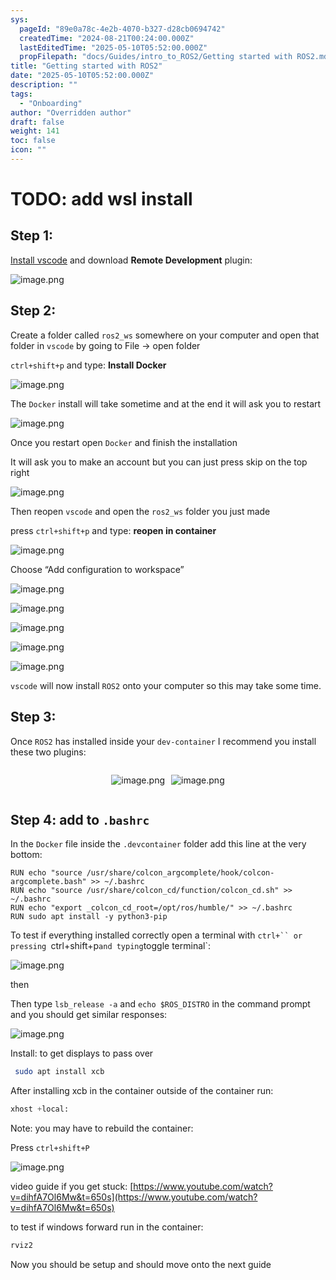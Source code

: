 ```yaml
---
sys:
  pageId: "89e0a78c-4e2b-4070-b327-d28cb0694742"
  createdTime: "2024-08-21T00:24:00.000Z"
  lastEditedTime: "2025-05-10T05:52:00.000Z"
  propFilepath: "docs/Guides/intro_to_ROS2/Getting started with ROS2.md"
title: "Getting started with ROS2"
date: "2025-05-10T05:52:00.000Z"
description: ""
tags:
  - "Onboarding"
author: "Overridden author"
draft: false
weight: 141
toc: false
icon: ""
---
```


# TODO: add wsl install

## Step 1:

[Install vscode](https://code.visualstudio.com/download) and download **Remote Development** plugin:

![image.png](https://prod-files-secure.s3.us-west-2.amazonaws.com/d518164a-d88e-44d1-a4ee-3adb3bd8bce0/efb52993-1881-4a40-b95e-6f020334f022/image.png?X-Amz-Algorithm=AWS4-HMAC-SHA256&X-Amz-Content-Sha256=UNSIGNED-PAYLOAD&X-Amz-Credential=ASIAZI2LB4664CIYADSR%2F20250521%2Fus-west-2%2Fs3%2Faws4_request&X-Amz-Date=20250521T050939Z&X-Amz-Expires=3600&X-Amz-Security-Token=IQoJb3JpZ2luX2VjEP3%2F%2F%2F%2F%2F%2F%2F%2F%2F%2FwEaCXVzLXdlc3QtMiJHMEUCIQDpgrehP1itovlJQh3FZLT%2FofXNSwjCH6aHosgBz6hPXwIgKYTB1ghgsaIE9AGWFDxUi6rUeydz5syi02Edr48B0isqiAQItv%2F%2F%2F%2F%2F%2F%2F%2F%2F%2FARAAGgw2Mzc0MjMxODM4MDUiDHCEECLCZ9mno%2FdOyircAxFVUMjbXdkazZc9KCdqffRKnvjzc8RK4R3xl%2FBh9L5QauG411igdX0tcLIgYHtMkyf9IA9y4XLy1oNZ0lws89UnrK0jMRplBe1ko2JniRmKly4UNvjYRNL6m80VEmdPgvGyQ6l0F%2FKEdVcSH630a5zYoS9%2FJ1bPuSIF%2Fh%2BNUdDenwTxH76tL5ESDzzSwOVGG6x3Rmtgic0y5r66lV3S6IMjdWoMegPH6gnpta0wGk0UviPwTmn2dPfYBDZ%2BXAVKr2QJTxreGtWHV5quKmdvYHSZeCOm0AOsF2smwfeYsjaSqEmPgH7XF4n8Bsc9C%2FOSwuMfg4U%2FKZLylP2YyqK5%2F2WHzAL5UOLyxythK8gtsEVVsVXf9o8yZf5YFctycDmnoGFEQCMcczK%2B24fkwBbj8pS9bgXBntd0bN4ZDa%2FunopxIEhc5b%2Bn03S2p6L4vLU47jbzOkszf2byb5uk7ihfqF5eUTFq1EFQ1bFus6jNBBmzNxmi3F62%2BNbZgCKxICAxBfEYmstEx%2BTUY6ucwxDHxjjTYDa9H%2BKmzrcIqjpQqaRCxv1WAR20kxn66ucwfqVe4y9tBr5L14WUWAj3%2FFlD3RhyKIlW%2B0Igf8V28S6RyVMeDT1JIzTR93VuVaC%2BMMWutcEGOqUBznXaE6g4YTIIo2h8smWl7xBE39fPSEqSRRokzJzC0Mr5FJYyEyOp0V0K4oXPWCAF7H74H5MG%2FJEyAFgjVmUYkhbUNVghjP5%2BRZhaJ7JdFtNnK5%2F87NSVjMqr6E9eOtxwxbErkl%2FFcdg9ar%2Ftsz5C7rDkV0ig0gBzAn%2B86U7OndyLPngGTEgPZ1DX197c6%2FWGNGZ%2BPf3Ai3ilg41kP4QWukjkMA%2Fy&X-Amz-Signature=67c1dacd24bd2371e024f852111b4b436c4e939642a1d3fffd09f5220bb77c58&X-Amz-SignedHeaders=host&x-id=GetObject)

## Step 2:

Create a folder called `ros2_ws` somewhere on your computer and open that folder in `vscode` by going to File → open folder 

`ctrl+shift+p` and type: **Install Docker**

![image.png](https://prod-files-secure.s3.us-west-2.amazonaws.com/d518164a-d88e-44d1-a4ee-3adb3bd8bce0/2269dc0e-1cd5-47ff-bceb-c04ad9b2eab0/image.png?X-Amz-Algorithm=AWS4-HMAC-SHA256&X-Amz-Content-Sha256=UNSIGNED-PAYLOAD&X-Amz-Credential=ASIAZI2LB4664CIYADSR%2F20250521%2Fus-west-2%2Fs3%2Faws4_request&X-Amz-Date=20250521T050939Z&X-Amz-Expires=3600&X-Amz-Security-Token=IQoJb3JpZ2luX2VjEP3%2F%2F%2F%2F%2F%2F%2F%2F%2F%2FwEaCXVzLXdlc3QtMiJHMEUCIQDpgrehP1itovlJQh3FZLT%2FofXNSwjCH6aHosgBz6hPXwIgKYTB1ghgsaIE9AGWFDxUi6rUeydz5syi02Edr48B0isqiAQItv%2F%2F%2F%2F%2F%2F%2F%2F%2F%2FARAAGgw2Mzc0MjMxODM4MDUiDHCEECLCZ9mno%2FdOyircAxFVUMjbXdkazZc9KCdqffRKnvjzc8RK4R3xl%2FBh9L5QauG411igdX0tcLIgYHtMkyf9IA9y4XLy1oNZ0lws89UnrK0jMRplBe1ko2JniRmKly4UNvjYRNL6m80VEmdPgvGyQ6l0F%2FKEdVcSH630a5zYoS9%2FJ1bPuSIF%2Fh%2BNUdDenwTxH76tL5ESDzzSwOVGG6x3Rmtgic0y5r66lV3S6IMjdWoMegPH6gnpta0wGk0UviPwTmn2dPfYBDZ%2BXAVKr2QJTxreGtWHV5quKmdvYHSZeCOm0AOsF2smwfeYsjaSqEmPgH7XF4n8Bsc9C%2FOSwuMfg4U%2FKZLylP2YyqK5%2F2WHzAL5UOLyxythK8gtsEVVsVXf9o8yZf5YFctycDmnoGFEQCMcczK%2B24fkwBbj8pS9bgXBntd0bN4ZDa%2FunopxIEhc5b%2Bn03S2p6L4vLU47jbzOkszf2byb5uk7ihfqF5eUTFq1EFQ1bFus6jNBBmzNxmi3F62%2BNbZgCKxICAxBfEYmstEx%2BTUY6ucwxDHxjjTYDa9H%2BKmzrcIqjpQqaRCxv1WAR20kxn66ucwfqVe4y9tBr5L14WUWAj3%2FFlD3RhyKIlW%2B0Igf8V28S6RyVMeDT1JIzTR93VuVaC%2BMMWutcEGOqUBznXaE6g4YTIIo2h8smWl7xBE39fPSEqSRRokzJzC0Mr5FJYyEyOp0V0K4oXPWCAF7H74H5MG%2FJEyAFgjVmUYkhbUNVghjP5%2BRZhaJ7JdFtNnK5%2F87NSVjMqr6E9eOtxwxbErkl%2FFcdg9ar%2Ftsz5C7rDkV0ig0gBzAn%2B86U7OndyLPngGTEgPZ1DX197c6%2FWGNGZ%2BPf3Ai3ilg41kP4QWukjkMA%2Fy&X-Amz-Signature=b41afc5ea6d302641a63aa7cfcb6a7a60c1c35529b2a0ebfcfa3c7540e753418&X-Amz-SignedHeaders=host&x-id=GetObject)

The `Docker` install will take sometime and at the end it will ask you to restart

![image.png](https://prod-files-secure.s3.us-west-2.amazonaws.com/d518164a-d88e-44d1-a4ee-3adb3bd8bce0/ed233f78-be33-4b1f-b89c-9c346c0e961e/image.png?X-Amz-Algorithm=AWS4-HMAC-SHA256&X-Amz-Content-Sha256=UNSIGNED-PAYLOAD&X-Amz-Credential=ASIAZI2LB4664CIYADSR%2F20250521%2Fus-west-2%2Fs3%2Faws4_request&X-Amz-Date=20250521T050939Z&X-Amz-Expires=3600&X-Amz-Security-Token=IQoJb3JpZ2luX2VjEP3%2F%2F%2F%2F%2F%2F%2F%2F%2F%2FwEaCXVzLXdlc3QtMiJHMEUCIQDpgrehP1itovlJQh3FZLT%2FofXNSwjCH6aHosgBz6hPXwIgKYTB1ghgsaIE9AGWFDxUi6rUeydz5syi02Edr48B0isqiAQItv%2F%2F%2F%2F%2F%2F%2F%2F%2F%2FARAAGgw2Mzc0MjMxODM4MDUiDHCEECLCZ9mno%2FdOyircAxFVUMjbXdkazZc9KCdqffRKnvjzc8RK4R3xl%2FBh9L5QauG411igdX0tcLIgYHtMkyf9IA9y4XLy1oNZ0lws89UnrK0jMRplBe1ko2JniRmKly4UNvjYRNL6m80VEmdPgvGyQ6l0F%2FKEdVcSH630a5zYoS9%2FJ1bPuSIF%2Fh%2BNUdDenwTxH76tL5ESDzzSwOVGG6x3Rmtgic0y5r66lV3S6IMjdWoMegPH6gnpta0wGk0UviPwTmn2dPfYBDZ%2BXAVKr2QJTxreGtWHV5quKmdvYHSZeCOm0AOsF2smwfeYsjaSqEmPgH7XF4n8Bsc9C%2FOSwuMfg4U%2FKZLylP2YyqK5%2F2WHzAL5UOLyxythK8gtsEVVsVXf9o8yZf5YFctycDmnoGFEQCMcczK%2B24fkwBbj8pS9bgXBntd0bN4ZDa%2FunopxIEhc5b%2Bn03S2p6L4vLU47jbzOkszf2byb5uk7ihfqF5eUTFq1EFQ1bFus6jNBBmzNxmi3F62%2BNbZgCKxICAxBfEYmstEx%2BTUY6ucwxDHxjjTYDa9H%2BKmzrcIqjpQqaRCxv1WAR20kxn66ucwfqVe4y9tBr5L14WUWAj3%2FFlD3RhyKIlW%2B0Igf8V28S6RyVMeDT1JIzTR93VuVaC%2BMMWutcEGOqUBznXaE6g4YTIIo2h8smWl7xBE39fPSEqSRRokzJzC0Mr5FJYyEyOp0V0K4oXPWCAF7H74H5MG%2FJEyAFgjVmUYkhbUNVghjP5%2BRZhaJ7JdFtNnK5%2F87NSVjMqr6E9eOtxwxbErkl%2FFcdg9ar%2Ftsz5C7rDkV0ig0gBzAn%2B86U7OndyLPngGTEgPZ1DX197c6%2FWGNGZ%2BPf3Ai3ilg41kP4QWukjkMA%2Fy&X-Amz-Signature=cf4dd03c06098757618f0251eae2a7992f2c411dc041ea6ad12f16e15e65e912&X-Amz-SignedHeaders=host&x-id=GetObject)

Once you restart open `Docker` and finish the installation

It will ask you to make an account but you can just press skip on the top right

![image.png](https://prod-files-secure.s3.us-west-2.amazonaws.com/d518164a-d88e-44d1-a4ee-3adb3bd8bce0/21010ad9-1659-4fd9-9f59-9932a09b2a3d/image.png?X-Amz-Algorithm=AWS4-HMAC-SHA256&X-Amz-Content-Sha256=UNSIGNED-PAYLOAD&X-Amz-Credential=ASIAZI2LB4664CIYADSR%2F20250521%2Fus-west-2%2Fs3%2Faws4_request&X-Amz-Date=20250521T050939Z&X-Amz-Expires=3600&X-Amz-Security-Token=IQoJb3JpZ2luX2VjEP3%2F%2F%2F%2F%2F%2F%2F%2F%2F%2FwEaCXVzLXdlc3QtMiJHMEUCIQDpgrehP1itovlJQh3FZLT%2FofXNSwjCH6aHosgBz6hPXwIgKYTB1ghgsaIE9AGWFDxUi6rUeydz5syi02Edr48B0isqiAQItv%2F%2F%2F%2F%2F%2F%2F%2F%2F%2FARAAGgw2Mzc0MjMxODM4MDUiDHCEECLCZ9mno%2FdOyircAxFVUMjbXdkazZc9KCdqffRKnvjzc8RK4R3xl%2FBh9L5QauG411igdX0tcLIgYHtMkyf9IA9y4XLy1oNZ0lws89UnrK0jMRplBe1ko2JniRmKly4UNvjYRNL6m80VEmdPgvGyQ6l0F%2FKEdVcSH630a5zYoS9%2FJ1bPuSIF%2Fh%2BNUdDenwTxH76tL5ESDzzSwOVGG6x3Rmtgic0y5r66lV3S6IMjdWoMegPH6gnpta0wGk0UviPwTmn2dPfYBDZ%2BXAVKr2QJTxreGtWHV5quKmdvYHSZeCOm0AOsF2smwfeYsjaSqEmPgH7XF4n8Bsc9C%2FOSwuMfg4U%2FKZLylP2YyqK5%2F2WHzAL5UOLyxythK8gtsEVVsVXf9o8yZf5YFctycDmnoGFEQCMcczK%2B24fkwBbj8pS9bgXBntd0bN4ZDa%2FunopxIEhc5b%2Bn03S2p6L4vLU47jbzOkszf2byb5uk7ihfqF5eUTFq1EFQ1bFus6jNBBmzNxmi3F62%2BNbZgCKxICAxBfEYmstEx%2BTUY6ucwxDHxjjTYDa9H%2BKmzrcIqjpQqaRCxv1WAR20kxn66ucwfqVe4y9tBr5L14WUWAj3%2FFlD3RhyKIlW%2B0Igf8V28S6RyVMeDT1JIzTR93VuVaC%2BMMWutcEGOqUBznXaE6g4YTIIo2h8smWl7xBE39fPSEqSRRokzJzC0Mr5FJYyEyOp0V0K4oXPWCAF7H74H5MG%2FJEyAFgjVmUYkhbUNVghjP5%2BRZhaJ7JdFtNnK5%2F87NSVjMqr6E9eOtxwxbErkl%2FFcdg9ar%2Ftsz5C7rDkV0ig0gBzAn%2B86U7OndyLPngGTEgPZ1DX197c6%2FWGNGZ%2BPf3Ai3ilg41kP4QWukjkMA%2Fy&X-Amz-Signature=cf2268c121d672fc85eb083132044dc79cf8dc9ccf5353cb77ad0dde067d3d9f&X-Amz-SignedHeaders=host&x-id=GetObject)

Then reopen `vscode` and open the `ros2_ws` folder you just made

press `ctrl+shift+p` and type: **reopen in container**

![image.png](https://prod-files-secure.s3.us-west-2.amazonaws.com/d518164a-d88e-44d1-a4ee-3adb3bd8bce0/4e93b8c2-41ad-488c-8095-c74205196118/image.png?X-Amz-Algorithm=AWS4-HMAC-SHA256&X-Amz-Content-Sha256=UNSIGNED-PAYLOAD&X-Amz-Credential=ASIAZI2LB4664CIYADSR%2F20250521%2Fus-west-2%2Fs3%2Faws4_request&X-Amz-Date=20250521T050939Z&X-Amz-Expires=3600&X-Amz-Security-Token=IQoJb3JpZ2luX2VjEP3%2F%2F%2F%2F%2F%2F%2F%2F%2F%2FwEaCXVzLXdlc3QtMiJHMEUCIQDpgrehP1itovlJQh3FZLT%2FofXNSwjCH6aHosgBz6hPXwIgKYTB1ghgsaIE9AGWFDxUi6rUeydz5syi02Edr48B0isqiAQItv%2F%2F%2F%2F%2F%2F%2F%2F%2F%2FARAAGgw2Mzc0MjMxODM4MDUiDHCEECLCZ9mno%2FdOyircAxFVUMjbXdkazZc9KCdqffRKnvjzc8RK4R3xl%2FBh9L5QauG411igdX0tcLIgYHtMkyf9IA9y4XLy1oNZ0lws89UnrK0jMRplBe1ko2JniRmKly4UNvjYRNL6m80VEmdPgvGyQ6l0F%2FKEdVcSH630a5zYoS9%2FJ1bPuSIF%2Fh%2BNUdDenwTxH76tL5ESDzzSwOVGG6x3Rmtgic0y5r66lV3S6IMjdWoMegPH6gnpta0wGk0UviPwTmn2dPfYBDZ%2BXAVKr2QJTxreGtWHV5quKmdvYHSZeCOm0AOsF2smwfeYsjaSqEmPgH7XF4n8Bsc9C%2FOSwuMfg4U%2FKZLylP2YyqK5%2F2WHzAL5UOLyxythK8gtsEVVsVXf9o8yZf5YFctycDmnoGFEQCMcczK%2B24fkwBbj8pS9bgXBntd0bN4ZDa%2FunopxIEhc5b%2Bn03S2p6L4vLU47jbzOkszf2byb5uk7ihfqF5eUTFq1EFQ1bFus6jNBBmzNxmi3F62%2BNbZgCKxICAxBfEYmstEx%2BTUY6ucwxDHxjjTYDa9H%2BKmzrcIqjpQqaRCxv1WAR20kxn66ucwfqVe4y9tBr5L14WUWAj3%2FFlD3RhyKIlW%2B0Igf8V28S6RyVMeDT1JIzTR93VuVaC%2BMMWutcEGOqUBznXaE6g4YTIIo2h8smWl7xBE39fPSEqSRRokzJzC0Mr5FJYyEyOp0V0K4oXPWCAF7H74H5MG%2FJEyAFgjVmUYkhbUNVghjP5%2BRZhaJ7JdFtNnK5%2F87NSVjMqr6E9eOtxwxbErkl%2FFcdg9ar%2Ftsz5C7rDkV0ig0gBzAn%2B86U7OndyLPngGTEgPZ1DX197c6%2FWGNGZ%2BPf3Ai3ilg41kP4QWukjkMA%2Fy&X-Amz-Signature=109904ffe71eac5a078972cf2d7da507844275cb910e8114732d99a2d3a77d39&X-Amz-SignedHeaders=host&x-id=GetObject)

Choose “Add configuration to workspace”

![image.png](https://prod-files-secure.s3.us-west-2.amazonaws.com/d518164a-d88e-44d1-a4ee-3adb3bd8bce0/9560b282-5060-4989-ba37-97e7b2c22476/image.png?X-Amz-Algorithm=AWS4-HMAC-SHA256&X-Amz-Content-Sha256=UNSIGNED-PAYLOAD&X-Amz-Credential=ASIAZI2LB4664CIYADSR%2F20250521%2Fus-west-2%2Fs3%2Faws4_request&X-Amz-Date=20250521T050939Z&X-Amz-Expires=3600&X-Amz-Security-Token=IQoJb3JpZ2luX2VjEP3%2F%2F%2F%2F%2F%2F%2F%2F%2F%2FwEaCXVzLXdlc3QtMiJHMEUCIQDpgrehP1itovlJQh3FZLT%2FofXNSwjCH6aHosgBz6hPXwIgKYTB1ghgsaIE9AGWFDxUi6rUeydz5syi02Edr48B0isqiAQItv%2F%2F%2F%2F%2F%2F%2F%2F%2F%2FARAAGgw2Mzc0MjMxODM4MDUiDHCEECLCZ9mno%2FdOyircAxFVUMjbXdkazZc9KCdqffRKnvjzc8RK4R3xl%2FBh9L5QauG411igdX0tcLIgYHtMkyf9IA9y4XLy1oNZ0lws89UnrK0jMRplBe1ko2JniRmKly4UNvjYRNL6m80VEmdPgvGyQ6l0F%2FKEdVcSH630a5zYoS9%2FJ1bPuSIF%2Fh%2BNUdDenwTxH76tL5ESDzzSwOVGG6x3Rmtgic0y5r66lV3S6IMjdWoMegPH6gnpta0wGk0UviPwTmn2dPfYBDZ%2BXAVKr2QJTxreGtWHV5quKmdvYHSZeCOm0AOsF2smwfeYsjaSqEmPgH7XF4n8Bsc9C%2FOSwuMfg4U%2FKZLylP2YyqK5%2F2WHzAL5UOLyxythK8gtsEVVsVXf9o8yZf5YFctycDmnoGFEQCMcczK%2B24fkwBbj8pS9bgXBntd0bN4ZDa%2FunopxIEhc5b%2Bn03S2p6L4vLU47jbzOkszf2byb5uk7ihfqF5eUTFq1EFQ1bFus6jNBBmzNxmi3F62%2BNbZgCKxICAxBfEYmstEx%2BTUY6ucwxDHxjjTYDa9H%2BKmzrcIqjpQqaRCxv1WAR20kxn66ucwfqVe4y9tBr5L14WUWAj3%2FFlD3RhyKIlW%2B0Igf8V28S6RyVMeDT1JIzTR93VuVaC%2BMMWutcEGOqUBznXaE6g4YTIIo2h8smWl7xBE39fPSEqSRRokzJzC0Mr5FJYyEyOp0V0K4oXPWCAF7H74H5MG%2FJEyAFgjVmUYkhbUNVghjP5%2BRZhaJ7JdFtNnK5%2F87NSVjMqr6E9eOtxwxbErkl%2FFcdg9ar%2Ftsz5C7rDkV0ig0gBzAn%2B86U7OndyLPngGTEgPZ1DX197c6%2FWGNGZ%2BPf3Ai3ilg41kP4QWukjkMA%2Fy&X-Amz-Signature=1770975891362cb1ece87ab65dd06a7e880b26f19eda0691d025a0b00c9dc056&X-Amz-SignedHeaders=host&x-id=GetObject)

![image.png](https://prod-files-secure.s3.us-west-2.amazonaws.com/d518164a-d88e-44d1-a4ee-3adb3bd8bce0/2ee63f81-886b-48e8-a553-dc6e5eac99e4/image.png?X-Amz-Algorithm=AWS4-HMAC-SHA256&X-Amz-Content-Sha256=UNSIGNED-PAYLOAD&X-Amz-Credential=ASIAZI2LB4664CIYADSR%2F20250521%2Fus-west-2%2Fs3%2Faws4_request&X-Amz-Date=20250521T050939Z&X-Amz-Expires=3600&X-Amz-Security-Token=IQoJb3JpZ2luX2VjEP3%2F%2F%2F%2F%2F%2F%2F%2F%2F%2FwEaCXVzLXdlc3QtMiJHMEUCIQDpgrehP1itovlJQh3FZLT%2FofXNSwjCH6aHosgBz6hPXwIgKYTB1ghgsaIE9AGWFDxUi6rUeydz5syi02Edr48B0isqiAQItv%2F%2F%2F%2F%2F%2F%2F%2F%2F%2FARAAGgw2Mzc0MjMxODM4MDUiDHCEECLCZ9mno%2FdOyircAxFVUMjbXdkazZc9KCdqffRKnvjzc8RK4R3xl%2FBh9L5QauG411igdX0tcLIgYHtMkyf9IA9y4XLy1oNZ0lws89UnrK0jMRplBe1ko2JniRmKly4UNvjYRNL6m80VEmdPgvGyQ6l0F%2FKEdVcSH630a5zYoS9%2FJ1bPuSIF%2Fh%2BNUdDenwTxH76tL5ESDzzSwOVGG6x3Rmtgic0y5r66lV3S6IMjdWoMegPH6gnpta0wGk0UviPwTmn2dPfYBDZ%2BXAVKr2QJTxreGtWHV5quKmdvYHSZeCOm0AOsF2smwfeYsjaSqEmPgH7XF4n8Bsc9C%2FOSwuMfg4U%2FKZLylP2YyqK5%2F2WHzAL5UOLyxythK8gtsEVVsVXf9o8yZf5YFctycDmnoGFEQCMcczK%2B24fkwBbj8pS9bgXBntd0bN4ZDa%2FunopxIEhc5b%2Bn03S2p6L4vLU47jbzOkszf2byb5uk7ihfqF5eUTFq1EFQ1bFus6jNBBmzNxmi3F62%2BNbZgCKxICAxBfEYmstEx%2BTUY6ucwxDHxjjTYDa9H%2BKmzrcIqjpQqaRCxv1WAR20kxn66ucwfqVe4y9tBr5L14WUWAj3%2FFlD3RhyKIlW%2B0Igf8V28S6RyVMeDT1JIzTR93VuVaC%2BMMWutcEGOqUBznXaE6g4YTIIo2h8smWl7xBE39fPSEqSRRokzJzC0Mr5FJYyEyOp0V0K4oXPWCAF7H74H5MG%2FJEyAFgjVmUYkhbUNVghjP5%2BRZhaJ7JdFtNnK5%2F87NSVjMqr6E9eOtxwxbErkl%2FFcdg9ar%2Ftsz5C7rDkV0ig0gBzAn%2B86U7OndyLPngGTEgPZ1DX197c6%2FWGNGZ%2BPf3Ai3ilg41kP4QWukjkMA%2Fy&X-Amz-Signature=660e7190a05853fd446e3bd506ffae7cee58ff5452255e28c80ecd8198887e61&X-Amz-SignedHeaders=host&x-id=GetObject)

![image.png](https://prod-files-secure.s3.us-west-2.amazonaws.com/d518164a-d88e-44d1-a4ee-3adb3bd8bce0/ae1580b2-b048-407e-aed9-b584224a7a04/image.png?X-Amz-Algorithm=AWS4-HMAC-SHA256&X-Amz-Content-Sha256=UNSIGNED-PAYLOAD&X-Amz-Credential=ASIAZI2LB4664CIYADSR%2F20250521%2Fus-west-2%2Fs3%2Faws4_request&X-Amz-Date=20250521T050939Z&X-Amz-Expires=3600&X-Amz-Security-Token=IQoJb3JpZ2luX2VjEP3%2F%2F%2F%2F%2F%2F%2F%2F%2F%2FwEaCXVzLXdlc3QtMiJHMEUCIQDpgrehP1itovlJQh3FZLT%2FofXNSwjCH6aHosgBz6hPXwIgKYTB1ghgsaIE9AGWFDxUi6rUeydz5syi02Edr48B0isqiAQItv%2F%2F%2F%2F%2F%2F%2F%2F%2F%2FARAAGgw2Mzc0MjMxODM4MDUiDHCEECLCZ9mno%2FdOyircAxFVUMjbXdkazZc9KCdqffRKnvjzc8RK4R3xl%2FBh9L5QauG411igdX0tcLIgYHtMkyf9IA9y4XLy1oNZ0lws89UnrK0jMRplBe1ko2JniRmKly4UNvjYRNL6m80VEmdPgvGyQ6l0F%2FKEdVcSH630a5zYoS9%2FJ1bPuSIF%2Fh%2BNUdDenwTxH76tL5ESDzzSwOVGG6x3Rmtgic0y5r66lV3S6IMjdWoMegPH6gnpta0wGk0UviPwTmn2dPfYBDZ%2BXAVKr2QJTxreGtWHV5quKmdvYHSZeCOm0AOsF2smwfeYsjaSqEmPgH7XF4n8Bsc9C%2FOSwuMfg4U%2FKZLylP2YyqK5%2F2WHzAL5UOLyxythK8gtsEVVsVXf9o8yZf5YFctycDmnoGFEQCMcczK%2B24fkwBbj8pS9bgXBntd0bN4ZDa%2FunopxIEhc5b%2Bn03S2p6L4vLU47jbzOkszf2byb5uk7ihfqF5eUTFq1EFQ1bFus6jNBBmzNxmi3F62%2BNbZgCKxICAxBfEYmstEx%2BTUY6ucwxDHxjjTYDa9H%2BKmzrcIqjpQqaRCxv1WAR20kxn66ucwfqVe4y9tBr5L14WUWAj3%2FFlD3RhyKIlW%2B0Igf8V28S6RyVMeDT1JIzTR93VuVaC%2BMMWutcEGOqUBznXaE6g4YTIIo2h8smWl7xBE39fPSEqSRRokzJzC0Mr5FJYyEyOp0V0K4oXPWCAF7H74H5MG%2FJEyAFgjVmUYkhbUNVghjP5%2BRZhaJ7JdFtNnK5%2F87NSVjMqr6E9eOtxwxbErkl%2FFcdg9ar%2Ftsz5C7rDkV0ig0gBzAn%2B86U7OndyLPngGTEgPZ1DX197c6%2FWGNGZ%2BPf3Ai3ilg41kP4QWukjkMA%2Fy&X-Amz-Signature=c4e59ad49226fa2ba7307663c05c67629bc8fcefdd71088e9599426fb94dbe43&X-Amz-SignedHeaders=host&x-id=GetObject)

![image.png](https://prod-files-secure.s3.us-west-2.amazonaws.com/d518164a-d88e-44d1-a4ee-3adb3bd8bce0/53255b28-f75e-430f-b9e3-c0ac8577e42b/image.png?X-Amz-Algorithm=AWS4-HMAC-SHA256&X-Amz-Content-Sha256=UNSIGNED-PAYLOAD&X-Amz-Credential=ASIAZI2LB4664CIYADSR%2F20250521%2Fus-west-2%2Fs3%2Faws4_request&X-Amz-Date=20250521T050939Z&X-Amz-Expires=3600&X-Amz-Security-Token=IQoJb3JpZ2luX2VjEP3%2F%2F%2F%2F%2F%2F%2F%2F%2F%2FwEaCXVzLXdlc3QtMiJHMEUCIQDpgrehP1itovlJQh3FZLT%2FofXNSwjCH6aHosgBz6hPXwIgKYTB1ghgsaIE9AGWFDxUi6rUeydz5syi02Edr48B0isqiAQItv%2F%2F%2F%2F%2F%2F%2F%2F%2F%2FARAAGgw2Mzc0MjMxODM4MDUiDHCEECLCZ9mno%2FdOyircAxFVUMjbXdkazZc9KCdqffRKnvjzc8RK4R3xl%2FBh9L5QauG411igdX0tcLIgYHtMkyf9IA9y4XLy1oNZ0lws89UnrK0jMRplBe1ko2JniRmKly4UNvjYRNL6m80VEmdPgvGyQ6l0F%2FKEdVcSH630a5zYoS9%2FJ1bPuSIF%2Fh%2BNUdDenwTxH76tL5ESDzzSwOVGG6x3Rmtgic0y5r66lV3S6IMjdWoMegPH6gnpta0wGk0UviPwTmn2dPfYBDZ%2BXAVKr2QJTxreGtWHV5quKmdvYHSZeCOm0AOsF2smwfeYsjaSqEmPgH7XF4n8Bsc9C%2FOSwuMfg4U%2FKZLylP2YyqK5%2F2WHzAL5UOLyxythK8gtsEVVsVXf9o8yZf5YFctycDmnoGFEQCMcczK%2B24fkwBbj8pS9bgXBntd0bN4ZDa%2FunopxIEhc5b%2Bn03S2p6L4vLU47jbzOkszf2byb5uk7ihfqF5eUTFq1EFQ1bFus6jNBBmzNxmi3F62%2BNbZgCKxICAxBfEYmstEx%2BTUY6ucwxDHxjjTYDa9H%2BKmzrcIqjpQqaRCxv1WAR20kxn66ucwfqVe4y9tBr5L14WUWAj3%2FFlD3RhyKIlW%2B0Igf8V28S6RyVMeDT1JIzTR93VuVaC%2BMMWutcEGOqUBznXaE6g4YTIIo2h8smWl7xBE39fPSEqSRRokzJzC0Mr5FJYyEyOp0V0K4oXPWCAF7H74H5MG%2FJEyAFgjVmUYkhbUNVghjP5%2BRZhaJ7JdFtNnK5%2F87NSVjMqr6E9eOtxwxbErkl%2FFcdg9ar%2Ftsz5C7rDkV0ig0gBzAn%2B86U7OndyLPngGTEgPZ1DX197c6%2FWGNGZ%2BPf3Ai3ilg41kP4QWukjkMA%2Fy&X-Amz-Signature=b2638b90129cc5e18b4e954ec95a7c5a61bf70230448931e3d6bf9eb15f22a65&X-Amz-SignedHeaders=host&x-id=GetObject)

![image.png](https://prod-files-secure.s3.us-west-2.amazonaws.com/d518164a-d88e-44d1-a4ee-3adb3bd8bce0/7c562767-5af9-4ffb-97d1-327bcdf4ee00/image.png?X-Amz-Algorithm=AWS4-HMAC-SHA256&X-Amz-Content-Sha256=UNSIGNED-PAYLOAD&X-Amz-Credential=ASIAZI2LB4664CIYADSR%2F20250521%2Fus-west-2%2Fs3%2Faws4_request&X-Amz-Date=20250521T050939Z&X-Amz-Expires=3600&X-Amz-Security-Token=IQoJb3JpZ2luX2VjEP3%2F%2F%2F%2F%2F%2F%2F%2F%2F%2FwEaCXVzLXdlc3QtMiJHMEUCIQDpgrehP1itovlJQh3FZLT%2FofXNSwjCH6aHosgBz6hPXwIgKYTB1ghgsaIE9AGWFDxUi6rUeydz5syi02Edr48B0isqiAQItv%2F%2F%2F%2F%2F%2F%2F%2F%2F%2FARAAGgw2Mzc0MjMxODM4MDUiDHCEECLCZ9mno%2FdOyircAxFVUMjbXdkazZc9KCdqffRKnvjzc8RK4R3xl%2FBh9L5QauG411igdX0tcLIgYHtMkyf9IA9y4XLy1oNZ0lws89UnrK0jMRplBe1ko2JniRmKly4UNvjYRNL6m80VEmdPgvGyQ6l0F%2FKEdVcSH630a5zYoS9%2FJ1bPuSIF%2Fh%2BNUdDenwTxH76tL5ESDzzSwOVGG6x3Rmtgic0y5r66lV3S6IMjdWoMegPH6gnpta0wGk0UviPwTmn2dPfYBDZ%2BXAVKr2QJTxreGtWHV5quKmdvYHSZeCOm0AOsF2smwfeYsjaSqEmPgH7XF4n8Bsc9C%2FOSwuMfg4U%2FKZLylP2YyqK5%2F2WHzAL5UOLyxythK8gtsEVVsVXf9o8yZf5YFctycDmnoGFEQCMcczK%2B24fkwBbj8pS9bgXBntd0bN4ZDa%2FunopxIEhc5b%2Bn03S2p6L4vLU47jbzOkszf2byb5uk7ihfqF5eUTFq1EFQ1bFus6jNBBmzNxmi3F62%2BNbZgCKxICAxBfEYmstEx%2BTUY6ucwxDHxjjTYDa9H%2BKmzrcIqjpQqaRCxv1WAR20kxn66ucwfqVe4y9tBr5L14WUWAj3%2FFlD3RhyKIlW%2B0Igf8V28S6RyVMeDT1JIzTR93VuVaC%2BMMWutcEGOqUBznXaE6g4YTIIo2h8smWl7xBE39fPSEqSRRokzJzC0Mr5FJYyEyOp0V0K4oXPWCAF7H74H5MG%2FJEyAFgjVmUYkhbUNVghjP5%2BRZhaJ7JdFtNnK5%2F87NSVjMqr6E9eOtxwxbErkl%2FFcdg9ar%2Ftsz5C7rDkV0ig0gBzAn%2B86U7OndyLPngGTEgPZ1DX197c6%2FWGNGZ%2BPf3Ai3ilg41kP4QWukjkMA%2Fy&X-Amz-Signature=5a46b7afef8c976e621fc68b031116b1ee2a38d362d74fc7631ff6cf887d4c5b&X-Amz-SignedHeaders=host&x-id=GetObject)

`vscode` will now install `ROS2` onto your computer so this may take some time.

## Step 3:

Once `ROS2` has installed inside your `dev-container` I recommend you install these two plugins:

<div style="display: flex;flex-direction: row; column-gap:10px; max-width: 630px;justify-content: center;">
<div>

![image.png](https://prod-files-secure.s3.us-west-2.amazonaws.com/d518164a-d88e-44d1-a4ee-3adb3bd8bce0/3fc3d550-5a54-4ba1-ba6b-faa01cdb7369/image.png?X-Amz-Algorithm=AWS4-HMAC-SHA256&X-Amz-Content-Sha256=UNSIGNED-PAYLOAD&X-Amz-Credential=ASIAZI2LB466676OET3C%2F20250521%2Fus-west-2%2Fs3%2Faws4_request&X-Amz-Date=20250521T050942Z&X-Amz-Expires=3600&X-Amz-Security-Token=IQoJb3JpZ2luX2VjEP3%2F%2F%2F%2F%2F%2F%2F%2F%2F%2FwEaCXVzLXdlc3QtMiJHMEUCIQCWIU8%2FwDlRBbvR9rgW15pQaNumC029QRe4Z21XkyN1vAIgPYQ4%2FKcLZ6GJcJLiszSm4ZKsalp3ScVNj4Ls1CCn9vMqiAQItv%2F%2F%2F%2F%2F%2F%2F%2F%2F%2FARAAGgw2Mzc0MjMxODM4MDUiDOmQGicVOsZ5SmhJcircA1yFRE233308h0QfTT11PLSnGdynZJR%2FAVsbI4hQaF%2FR2UxMaAl8N%2BybW7SX4opfdai09s%2FOu2al2VY7EXyCAgnE17XtGWXLHaKwhkoRWf5wV1NuaXpbD15C0p0s5%2Fm10gK2sX64wQE32UsJTWKdKqYpoAR9F1rSrSSbyGMi1Zt05lpS4oglKT9DOT%2F%2F35XhbfBt75n6yy0vXC38UG77TlLr400yqMK2nGhJJ9bp2QlT5%2Byw%2F2v0aw5CxffNfNl7d%2BTVjS%2BNiohmvOTD%2BHH1RzUzUg2SJ9gGR3o6FulobubgBv0IzQOBZfzXuvQ6eMCKLY1%2BjWO%2F97t%2FZOspJEDElLUS8joSJkxXePYXEeM5f6FNpHWitFcjVNm1uvq8bpClqe9impX%2BtREzW2wwijGc%2BtHwWnLioFqpGMFV9d09IA876zpagXHOM92gkDT7KUvZcNXR2hYAKn2ylXXqlZtOdhNYl%2BAkRPoAG3zVmx7Tl%2BUw3Sd%2B8v%2FeKWg4H01K6Z%2B0755%2BvlfJ12SuX8OBMts2c%2BGU0DLZGrLfH1QsaQ%2FwbfJ13fPcKzGNRwN2UHVMO4fduOyX17dZG6hi5x6XC6iBS%2FLU3C24ZBQ8H6SnvNPNtGsodvEoO9krXE%2BsxgafMJ2vtcEGOqUB919kHwi6EGdPGVYYyQK0hP5l99jf3mEvNDl66iqwfBQpFeCIZ5Tu3kmSx5MRyh%2BAVXkzaTtooIsGaXLYUWwyHs2srIUPsUaC2u6dF34nsLNw5LspO011o3rKiLptwKm34t8rUk0zbAr30si27JNDAPSWygNT%2BHPq%2FBHXxZgutDxIDv3HmjDw9eoeAG8hKeqWGOOifU5cYEkrgU%2FOEhvmnZ%2BwCh1u&X-Amz-Signature=d400041252755f5a82f5c1a9adc79fa18518b679efecb89e024be9a63b645c73&X-Amz-SignedHeaders=host&x-id=GetObject)

</div>
<div>

![image.png](https://prod-files-secure.s3.us-west-2.amazonaws.com/d518164a-d88e-44d1-a4ee-3adb3bd8bce0/d994cc66-13c2-4093-a5a3-f84cf4601a82/image.png?X-Amz-Algorithm=AWS4-HMAC-SHA256&X-Amz-Content-Sha256=UNSIGNED-PAYLOAD&X-Amz-Credential=ASIAZI2LB466YI7FAUMU%2F20250521%2Fus-west-2%2Fs3%2Faws4_request&X-Amz-Date=20250521T050942Z&X-Amz-Expires=3600&X-Amz-Security-Token=IQoJb3JpZ2luX2VjEP3%2F%2F%2F%2F%2F%2F%2F%2F%2F%2FwEaCXVzLXdlc3QtMiJIMEYCIQDptkt%2FKyVJNzdeOS9KfjyChrFoRB9htDgOhu%2Fo1fYRRAIhAMUbxKKMH3HquZSJcOWSJ3I0PJyqKpkjtGIb0NbZWu9TKogECLb%2F%2F%2F%2F%2F%2F%2F%2F%2F%2FwEQABoMNjM3NDIzMTgzODA1IgwfUAs3tWB4TAVOhxkq3AOwZ1v6E2g20h2%2F0zvNMZPNNSFdjVPAqOy1qQ%2FGWb5nAfgckMfpIBfcGz1oQccFHifVIOLlhgG0%2FCCXQ7a8FGl8%2B2ug7XF4tKfx1AYfQa0hwz4RxibJ50K6cOKSvZb%2BJS61JINuJtyjYI1RbRil3mYq0PKlPZIuc6LfeaCM62KoUWvBwCJVezTg0icrCM3pkSFNJR5kUOnnPLbGWlS2jo6RDjAqEPdxHLsHjPpiUraS19X25os0lJO9xlVAoWleA3qSD3R5K1e6bUZOq6Ft5E5vvisEPOu3UrZbPx42uaLgl9Gf4LBH2suKMllA58MBjiVBLMxWwNreQHYNFGNYWgDrm1TeWT6xU4n%2FIPkIeIpp1c5uFsoqG80UWy4jxRidSyeuNYa2EeY387rRDXBj1znSsAqfS06LW%2FinylIC9wlMwyeS%2BTW6I645VzwPVn0%2Fp3sKFaQp26HELyNmv52wgb4X0PXOyJqy8N0rFVJntoC0%2BrKom0SKA6dvqBF7O0Zq3JQmV3JruZCEpTjIUeZBV8zc3ewlnfx98lpPKSdPGNTP6djphTlhkdNgp6hwIJpl1vEIfigtWVSMBtctqehXT1n2%2Bp9yG0ufLo5XXN0ndnog5VYIWxnYiwx9AMpZcTDHrrXBBjqkARO5EjGW5wn4k3Ul0hLtECmD1M4XbHM0zKBqe2NjAa6JdUebyCc7OMHHtuV63AqwKTVIIUsjfbt%2Bl7Waw%2B4LgaFIeipDWPsg78Uqj9QwooT3XZusOcAqh8SNa%2BgtMNFeBOYAy92ttt6RWPQyvZ6zcddwWdNQrm3u0zSGKEeT83VlahSpD2ZuRBSR9bmPGFKYfh2rvtgvsN%2F%2F7zr749DDgjm2GnEz&X-Amz-Signature=87048efdc3dfa953a87b4e23eee610c274b0b835f54fa13a1ce1ef34bb982557&X-Amz-SignedHeaders=host&x-id=GetObject)

</div>
</div>

## Step 4: add to `.bashrc`

In the `Docker` file inside the `.devcontainer` folder add this line at the very bottom: 

```docker
RUN echo "source /usr/share/colcon_argcomplete/hook/colcon-argcomplete.bash" >> ~/.bashrc
RUN echo "source /usr/share/colcon_cd/function/colcon_cd.sh" >> ~/.bashrc
RUN echo "export _colcon_cd_root=/opt/ros/humble/" >> ~/.bashrc
RUN sudo apt install -y python3-pip 
```

To test if everything installed correctly open a terminal with `ctrl+`` or pressing `ctrl+shift+p` and typing `toggle terminal`:

![image.png](https://prod-files-secure.s3.us-west-2.amazonaws.com/d518164a-d88e-44d1-a4ee-3adb3bd8bce0/6a4943d8-b04e-4c02-9a58-775f3384d1a5/image.png?X-Amz-Algorithm=AWS4-HMAC-SHA256&X-Amz-Content-Sha256=UNSIGNED-PAYLOAD&X-Amz-Credential=ASIAZI2LB4664CIYADSR%2F20250521%2Fus-west-2%2Fs3%2Faws4_request&X-Amz-Date=20250521T050939Z&X-Amz-Expires=3600&X-Amz-Security-Token=IQoJb3JpZ2luX2VjEP3%2F%2F%2F%2F%2F%2F%2F%2F%2F%2FwEaCXVzLXdlc3QtMiJHMEUCIQDpgrehP1itovlJQh3FZLT%2FofXNSwjCH6aHosgBz6hPXwIgKYTB1ghgsaIE9AGWFDxUi6rUeydz5syi02Edr48B0isqiAQItv%2F%2F%2F%2F%2F%2F%2F%2F%2F%2FARAAGgw2Mzc0MjMxODM4MDUiDHCEECLCZ9mno%2FdOyircAxFVUMjbXdkazZc9KCdqffRKnvjzc8RK4R3xl%2FBh9L5QauG411igdX0tcLIgYHtMkyf9IA9y4XLy1oNZ0lws89UnrK0jMRplBe1ko2JniRmKly4UNvjYRNL6m80VEmdPgvGyQ6l0F%2FKEdVcSH630a5zYoS9%2FJ1bPuSIF%2Fh%2BNUdDenwTxH76tL5ESDzzSwOVGG6x3Rmtgic0y5r66lV3S6IMjdWoMegPH6gnpta0wGk0UviPwTmn2dPfYBDZ%2BXAVKr2QJTxreGtWHV5quKmdvYHSZeCOm0AOsF2smwfeYsjaSqEmPgH7XF4n8Bsc9C%2FOSwuMfg4U%2FKZLylP2YyqK5%2F2WHzAL5UOLyxythK8gtsEVVsVXf9o8yZf5YFctycDmnoGFEQCMcczK%2B24fkwBbj8pS9bgXBntd0bN4ZDa%2FunopxIEhc5b%2Bn03S2p6L4vLU47jbzOkszf2byb5uk7ihfqF5eUTFq1EFQ1bFus6jNBBmzNxmi3F62%2BNbZgCKxICAxBfEYmstEx%2BTUY6ucwxDHxjjTYDa9H%2BKmzrcIqjpQqaRCxv1WAR20kxn66ucwfqVe4y9tBr5L14WUWAj3%2FFlD3RhyKIlW%2B0Igf8V28S6RyVMeDT1JIzTR93VuVaC%2BMMWutcEGOqUBznXaE6g4YTIIo2h8smWl7xBE39fPSEqSRRokzJzC0Mr5FJYyEyOp0V0K4oXPWCAF7H74H5MG%2FJEyAFgjVmUYkhbUNVghjP5%2BRZhaJ7JdFtNnK5%2F87NSVjMqr6E9eOtxwxbErkl%2FFcdg9ar%2Ftsz5C7rDkV0ig0gBzAn%2B86U7OndyLPngGTEgPZ1DX197c6%2FWGNGZ%2BPf3Ai3ilg41kP4QWukjkMA%2Fy&X-Amz-Signature=f936557fa7fe57a32917713dc5594de54d7939ceb2b51f9ffca5769432e56c88&X-Amz-SignedHeaders=host&x-id=GetObject)

then 

Then type `lsb_release -a` and `echo $ROS_DISTRO` in the command prompt and you should get similar responses:

![image.png](https://prod-files-secure.s3.us-west-2.amazonaws.com/d518164a-d88e-44d1-a4ee-3adb3bd8bce0/3e635dec-a805-4e85-8b9e-d000e5b71a4e/image.png?X-Amz-Algorithm=AWS4-HMAC-SHA256&X-Amz-Content-Sha256=UNSIGNED-PAYLOAD&X-Amz-Credential=ASIAZI2LB4664CIYADSR%2F20250521%2Fus-west-2%2Fs3%2Faws4_request&X-Amz-Date=20250521T050939Z&X-Amz-Expires=3600&X-Amz-Security-Token=IQoJb3JpZ2luX2VjEP3%2F%2F%2F%2F%2F%2F%2F%2F%2F%2FwEaCXVzLXdlc3QtMiJHMEUCIQDpgrehP1itovlJQh3FZLT%2FofXNSwjCH6aHosgBz6hPXwIgKYTB1ghgsaIE9AGWFDxUi6rUeydz5syi02Edr48B0isqiAQItv%2F%2F%2F%2F%2F%2F%2F%2F%2F%2FARAAGgw2Mzc0MjMxODM4MDUiDHCEECLCZ9mno%2FdOyircAxFVUMjbXdkazZc9KCdqffRKnvjzc8RK4R3xl%2FBh9L5QauG411igdX0tcLIgYHtMkyf9IA9y4XLy1oNZ0lws89UnrK0jMRplBe1ko2JniRmKly4UNvjYRNL6m80VEmdPgvGyQ6l0F%2FKEdVcSH630a5zYoS9%2FJ1bPuSIF%2Fh%2BNUdDenwTxH76tL5ESDzzSwOVGG6x3Rmtgic0y5r66lV3S6IMjdWoMegPH6gnpta0wGk0UviPwTmn2dPfYBDZ%2BXAVKr2QJTxreGtWHV5quKmdvYHSZeCOm0AOsF2smwfeYsjaSqEmPgH7XF4n8Bsc9C%2FOSwuMfg4U%2FKZLylP2YyqK5%2F2WHzAL5UOLyxythK8gtsEVVsVXf9o8yZf5YFctycDmnoGFEQCMcczK%2B24fkwBbj8pS9bgXBntd0bN4ZDa%2FunopxIEhc5b%2Bn03S2p6L4vLU47jbzOkszf2byb5uk7ihfqF5eUTFq1EFQ1bFus6jNBBmzNxmi3F62%2BNbZgCKxICAxBfEYmstEx%2BTUY6ucwxDHxjjTYDa9H%2BKmzrcIqjpQqaRCxv1WAR20kxn66ucwfqVe4y9tBr5L14WUWAj3%2FFlD3RhyKIlW%2B0Igf8V28S6RyVMeDT1JIzTR93VuVaC%2BMMWutcEGOqUBznXaE6g4YTIIo2h8smWl7xBE39fPSEqSRRokzJzC0Mr5FJYyEyOp0V0K4oXPWCAF7H74H5MG%2FJEyAFgjVmUYkhbUNVghjP5%2BRZhaJ7JdFtNnK5%2F87NSVjMqr6E9eOtxwxbErkl%2FFcdg9ar%2Ftsz5C7rDkV0ig0gBzAn%2B86U7OndyLPngGTEgPZ1DX197c6%2FWGNGZ%2BPf3Ai3ilg41kP4QWukjkMA%2Fy&X-Amz-Signature=44fb9532763c85de486f6c7f0a11b490a085c83f8aa58990669bfd38d3f024d2&X-Amz-SignedHeaders=host&x-id=GetObject)

Install:  to get displays to pass over

```bash
 sudo apt install xcb
```

After installing xcb in the container outside of the container run:

```python
xhost +local:
```

Note: you may have to rebuild the container:

Press `ctrl+shift+P`

![image.png](https://prod-files-secure.s3.us-west-2.amazonaws.com/d518164a-d88e-44d1-a4ee-3adb3bd8bce0/6c2be660-2618-4c38-9c26-53554f7a0b7b/image.png?X-Amz-Algorithm=AWS4-HMAC-SHA256&X-Amz-Content-Sha256=UNSIGNED-PAYLOAD&X-Amz-Credential=ASIAZI2LB4664CIYADSR%2F20250521%2Fus-west-2%2Fs3%2Faws4_request&X-Amz-Date=20250521T050939Z&X-Amz-Expires=3600&X-Amz-Security-Token=IQoJb3JpZ2luX2VjEP3%2F%2F%2F%2F%2F%2F%2F%2F%2F%2FwEaCXVzLXdlc3QtMiJHMEUCIQDpgrehP1itovlJQh3FZLT%2FofXNSwjCH6aHosgBz6hPXwIgKYTB1ghgsaIE9AGWFDxUi6rUeydz5syi02Edr48B0isqiAQItv%2F%2F%2F%2F%2F%2F%2F%2F%2F%2FARAAGgw2Mzc0MjMxODM4MDUiDHCEECLCZ9mno%2FdOyircAxFVUMjbXdkazZc9KCdqffRKnvjzc8RK4R3xl%2FBh9L5QauG411igdX0tcLIgYHtMkyf9IA9y4XLy1oNZ0lws89UnrK0jMRplBe1ko2JniRmKly4UNvjYRNL6m80VEmdPgvGyQ6l0F%2FKEdVcSH630a5zYoS9%2FJ1bPuSIF%2Fh%2BNUdDenwTxH76tL5ESDzzSwOVGG6x3Rmtgic0y5r66lV3S6IMjdWoMegPH6gnpta0wGk0UviPwTmn2dPfYBDZ%2BXAVKr2QJTxreGtWHV5quKmdvYHSZeCOm0AOsF2smwfeYsjaSqEmPgH7XF4n8Bsc9C%2FOSwuMfg4U%2FKZLylP2YyqK5%2F2WHzAL5UOLyxythK8gtsEVVsVXf9o8yZf5YFctycDmnoGFEQCMcczK%2B24fkwBbj8pS9bgXBntd0bN4ZDa%2FunopxIEhc5b%2Bn03S2p6L4vLU47jbzOkszf2byb5uk7ihfqF5eUTFq1EFQ1bFus6jNBBmzNxmi3F62%2BNbZgCKxICAxBfEYmstEx%2BTUY6ucwxDHxjjTYDa9H%2BKmzrcIqjpQqaRCxv1WAR20kxn66ucwfqVe4y9tBr5L14WUWAj3%2FFlD3RhyKIlW%2B0Igf8V28S6RyVMeDT1JIzTR93VuVaC%2BMMWutcEGOqUBznXaE6g4YTIIo2h8smWl7xBE39fPSEqSRRokzJzC0Mr5FJYyEyOp0V0K4oXPWCAF7H74H5MG%2FJEyAFgjVmUYkhbUNVghjP5%2BRZhaJ7JdFtNnK5%2F87NSVjMqr6E9eOtxwxbErkl%2FFcdg9ar%2Ftsz5C7rDkV0ig0gBzAn%2B86U7OndyLPngGTEgPZ1DX197c6%2FWGNGZ%2BPf3Ai3ilg41kP4QWukjkMA%2Fy&X-Amz-Signature=55b22e194c28bff6a5d8f30bb18bb5d8f30f6f18ba6649259bb7e74b6181654e&X-Amz-SignedHeaders=host&x-id=GetObject)

video guide if you get stuck: [https://www.youtube.com/watch?v=dihfA7Ol6Mw&t=650s](https://www.youtube.com/watch?v=dihfA7Ol6Mw&t=650s)

to test if windows forward run in the container:

```bash
rviz2
```

Now you should be setup and should move onto the next guide 
